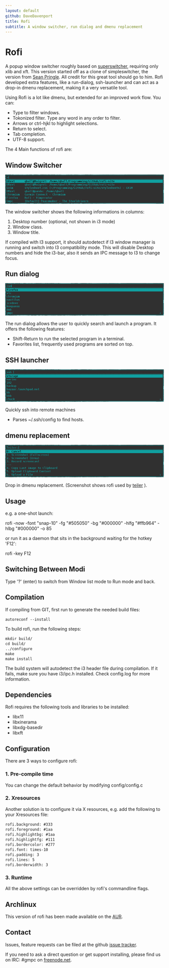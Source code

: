 ```yaml
---
layout: default
github: DaveDavenport
title: Rofi
subtitle: A window switcher, run dialog and dmenu replacement
---
```


# Rofi 

A popup window switcher roughly based on [superswitcher](http://code.google.com/p/superswitcher/), requiring only xlib and xft.
This version started off as a clone of simpleswitcher, the version from [Sean
Pringle](http://github.com/seanpringle/simpleswitcher). All credit for this great tool should go to him.
Rofi developed extra features, like a run-dialog, ssh-launcher and can act as a drop-in dmenu
replacement, making it a very versatile tool.

Using Rofi is a lot like dmenu, but extended for an improved work flow. You can: 

* Type to filter windows.
* Tokonized filter. Type any word in any order to filter.
* Arrows or ctrl-hjkl to highlight selections.
* Return to select.
* Tab completion.
* UTF-8 support.

The 4 Main functions of rofi are:

## Window Switcher

![Window List](images/rofi/window-list.png)

The window switcher shows the following informations in columns:

1. Desktop number (optional, not shown in i3 mode)
2. Window class.
3. Window title.

If compiled with I3 support, it should autodetect if I3 window manager is running and switch into 
I3 compatibility mode. This will disable Desktop numbers and hide the i3-bar, also it sends an IPC
message to I3 to change focus.

## Run dialog

![run dialog](images/rofi/run-dialog.png)

The run dialog allows the user to quickly search and launch a program.
It offers the following features:

  - Shift-Return to run the selected program in a terminal.
  - Favorites list, frequently used programs are sorted on top.

## SSH launcher

![SSH Launcher](images/rofi/ssh-dialog.png)

Quickly ssh into remote machines

  - Parses ~/.ssh/config to find hosts.


## dmenu replacement

![DMENU replacement (running teiler)](images/rofi/dmenu-replacement.png)

Drop in dmenu replacement. (Screenshot shows rofi used by
[teiler](https://github.com/carnager/teiler) ).


## Usage

e.g. a one-shot launch:

  rofi -now -font "snap-10" -fg "#505050" -bg "#000000" -hlfg "#ffb964" -hlbg "#000000" -o 85

or run it as a daemon that sits in the background waiting for the hotkey 'F12':

  rofi -key F12

## Switching Between Modi

Type '?' (enter)  to switch from Window list mode to Run mode and back.

## Compilation

If compiling from GIT, first run to generate the needed build files:

    autoreconf --install

To build rofi, run the following steps:

    mkdir build/
    cd build/
    ../configure
    make
    make install

The build system will autodetect the i3 header file during compilation. If it fails, make sure you 
have i3/ipc.h installed. Check config.log for more information. 

## Dependencies

Rofi requires the following tools and libraries to be installed:

 * libx11
 * libxinerama
 * libxdg-basedir
 * libxft 

## Configuration

There are 3 ways to configure rofi:

### 1. Pre-compile time

You can change the default behavior by modifying config/config.c

### 2. Xresources

Another solution is to configure it via X resources, e.g. add the following to your 
Xresources file:

    rofi.background: #333
    rofi.foreground: #1aa
    rofi.highlightbg: #1aa
    rofi.highlightfg: #111
    rofi.bordercolor: #277
    rofi.font: times-10
    rofi.padding: 3
    rofi.lines: 5
    rofi.borderwidth: 3

### 3. Runtime

All the above settings can be overridden by rofi's commandline flags.

## Archlinux

This version of rofi has been made available on the
[AUR](https://aur.archlinux.org/packages/rofi-git/).

## Contact

Issues, feature requests can be filed at the github [issue
tracker](https://github.com/DaveDavenport/rofi/issues).

If you need to ask a direct question or get support installing, please find us on IRC: #gmpc on
[freenode.net](https://webchat.freenode.net/?channels=#gmpc).

